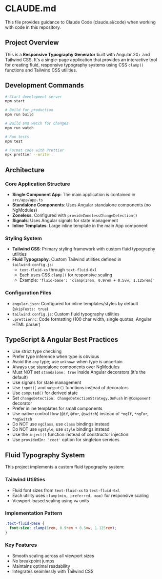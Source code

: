 # CLAUDE.md

This file provides guidance to Claude Code (claude.ai/code) when working with code in this repository.

## Project Overview

This is a **Responsive Typography Generator** built with Angular 20+ and Tailwind CSS. It's a single-page application that provides an interactive tool for creating fluid, responsive typography systems using CSS `clamp()` functions and Tailwind CSS utilities.

## Development Commands

```bash
# Start development server
npm start

# Build for production
npm run build

# Build and watch for changes
npm run watch

# Run tests
npm test

# Format code with Prettier
npx prettier --write .
```

## Architecture

### Core Application Structure

- **Single Component App**: The main application is contained in `src/app/app.ts`
- **Standalone Components**: Uses Angular standalone components (no NgModules)
- **Zoneless**: Configured with `provideZonelessChangeDetection()`
- **Signals**: Uses Angular signals for state management
- **Inline Templates**: Large inline template in the main App component

### Styling System

- **Tailwind CSS**: Primary styling framework with custom fluid typography utilities
- **Fluid Typography**: Custom Tailwind utilities defined in `tailwind.config.js`:
  - `text-fluid-xs` through `text-fluid-6xl`
  - Each uses CSS `clamp()` for responsive scaling
  - Example: `'fluid-base': 'clamp(1rem, 0.9rem + 0.5vw, 1.125rem)'`

### Configuration Files

- `angular.json`: Configured for inline templates/styles by default (`skipTests: true`)
- `tailwind.config.js`: Custom fluid typography utilities
- `.prettierrc`: Code formatting (100 char width, single quotes, Angular HTML parser)

## TypeScript & Angular Best Practices

- Use strict type checking
- Prefer type inference when type is obvious
- Avoid the `any` type; use `unknown` when type is uncertain
- Always use standalone components over NgModules
- Must NOT set `standalone: true` inside Angular decorators (it's the default)
- Use signals for state management
- Use `input()` and `output()` functions instead of decorators
- Use `computed()` for derived state
- Set `changeDetection: ChangeDetectionStrategy.OnPush` in `@Component` decorator
- Prefer inline templates for small components
- Use native control flow (`@if`, `@for`, `@switch`) instead of `*ngIf`, `*ngFor`, `*ngSwitch`
- Do NOT use `ngClass`, use `class` bindings instead
- Do NOT use `ngStyle`, use `style` bindings instead
- Use the `inject()` function instead of constructor injection
- Use `providedIn: 'root'` option for singleton services

## Fluid Typography System

This project implements a custom fluid typography system:

### Tailwind Utilities

- Fluid font sizes from `text-fluid-xs` to `text-fluid-6xl`
- Each utility uses `clamp(min, preferred, max)` for responsive scaling
- Viewport-based scaling using `vw` units

### Implementation Pattern

```css
.text-fluid-base {
  font-size: clamp(1rem, 0.9rem + 0.5vw, 1.125rem);
}
```

### Key Features

- Smooth scaling across all viewport sizes
- No breakpoint jumps
- Maintains optimal readability
- Integrates seamlessly with Tailwind CSS
